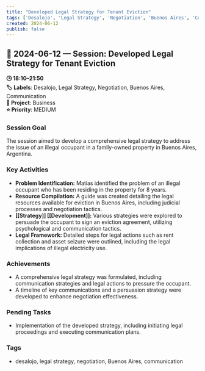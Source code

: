 ```yaml
---
title: "Developed Legal Strategy for Tenant Eviction"
tags: ['Desalojo', 'Legal Strategy', 'Negotiation', 'Buenos Aires', 'Communication']
created: 2024-06-12
publish: false
---
```


## 📅 2024-06-12 — Session: Developed Legal Strategy for Tenant Eviction

**🕒 18:10–21:50**  
**🏷️ Labels**: Desalojo, Legal Strategy, Negotiation, Buenos Aires, Communication  
**📂 Project**: Business  
**⭐ Priority**: MEDIUM  


### Session Goal
The session aimed to develop a comprehensive legal strategy to address the issue of an illegal occupant in a family-owned property in Buenos Aires, Argentina.

### Key Activities
- **Problem Identification:** Matías identified the problem of an illegal occupant who has been residing in the property for 8 years.
- **Resource Compilation:** A guide was created detailing the legal resources available for eviction in Buenos Aires, including judicial processes and negotiation tactics.
- **[[Strategy]] [[Development]]:** Various strategies were explored to persuade the occupant to sign an eviction agreement, utilizing psychological and communication tactics.
- **Legal Framework:** Detailed steps for legal actions such as rent collection and asset seizure were outlined, including the legal implications of illegal electricity use.

### Achievements
- A comprehensive legal strategy was formulated, including communication strategies and legal actions to pressure the occupant.
- A timeline of key communications and a persuasion strategy were developed to enhance negotiation effectiveness.

### Pending Tasks
- Implementation of the developed strategy, including initiating legal proceedings and executing communication plans.

### Tags
- desalojo, legal strategy, negotiation, Buenos Aires, communication
